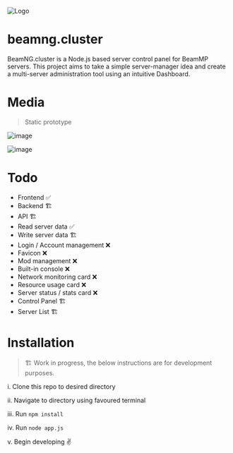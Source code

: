![Logo](https://github.com/user-attachments/assets/8c1534b8-6ad6-4c84-b855-2d16bf6b774a)

# beamng.cluster
BeamNG.cluster is a Node.js based server control panel for BeamMP servers. This project aims to take a simple server-manager idea and create a multi-server administration tool using an intuitive Dashboard. 

# Media

> Static prototype

![image](https://github.com/user-attachments/assets/a0739b20-b64c-4ab9-887a-9ba168d429b1)

![image](https://github.com/user-attachments/assets/f1877b6c-b451-45c7-938d-772c09c67aa1)

# Todo

* Frontend ✅
* Backend 🏗️
* API 🏗️
* Read server data ✅
* Write server data 🏗️
* Login / Account management ❌
* Favicon ❌
* Mod management ❌
* Built-in console ❌
* Network monitoring card ❌
* Resource usage card ❌ 
* Server status / stats card ❌
* Control Panel 🏗️
* Server List 🏗️

# Installation

> 🏗️ Work in progress, the below instructions are for development purposes.

i. Clone this repo to desired directory

ii. Navigate to directory using favoured terminal

iii. Run `npm install`

iv. Run `node app.js`

v. Begin developing ✌️

